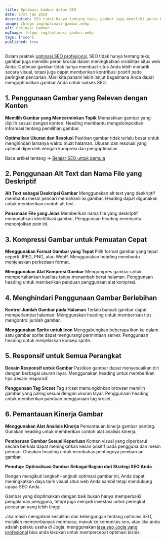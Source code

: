 ```yaml
---
title: Optimasi Gambar dalam SEO
date: 27st jan 2024
description: SEO tidak hanya tentang teks; gambar juga memiliki peran krusial dalam meningkatkan visibilitas situs web Anda.
image: /blogs-img/optimasi-gambar.webp
alt: Optimasi Gambar
ogImage: /blogs-img/optimasi-gambar.webp
tags: ["seo"]
published: true
---
```


Dalam praktek <a target="_blank" rel="dofollow" href="https://roofel.com/jasa-seo">optimasi SEO profesional</a>, SEO tidak hanya tentang teks; gambar juga memiliki peran krusial dalam meningkatkan visibilitas situs web Anda. Optimasi gambar tidak hanya membuat situs Anda lebih menarik secara visual, tetapi juga dapat memberikan kontribusi positif pada peringkat pencarian. Mari kita pahami lebih lanjut bagaimana Anda dapat mengoptimalkan gambar Anda untuk sukses SEO.

## 1. Penggunaan Gambar yang Relevan dengan Konten

**Memilih Gambar yang Mencerminkan Topik**
Memastikan gambar yang dipilih sesuai dengan konten. Heading membantu mengelompokkan informasi tentang pemilihan gambar.

**Optimalkan Ukuran dan Resolusi**
Pastikan gambar tidak terlalu besar untuk menghindari lamanya waktu muat halaman. Ukuran dan resolusi yang optimal diperoleh dengan kompresi dan pengoptimalan.

Baca artikel tentang => [Belajar SEO untuk pemula](/blogs/belajar-seo "Belajar SEO untuk pemula")

## 2. Penggunaan Alt Text dan Nama File yang Deskriptif

**Alt Text sebagai Deskripsi Gambar**
Menggunakan alt text yang deskriptif membantu mesin pencari memahami isi gambar. Heading dapat digunakan untuk memberikan contoh alt text.

**Penamaan File yang Jelas**
Memberikan nama file yang deskriptif memudahkan identifikasi gambar. Penggunaan heading membantu menonjolkan poin ini.

## 3. Kompressi Gambar untuk Pemuatan Cepat

**Menggunakan Format Gambar yang Tepat**
Pilih format gambar yang tepat seperti JPEG, PNG, atau WebP. Menggunakan heading membantu menjelaskan perbedaan format.

**Menggunakan Alat Kompresi Gambar**
Mengompres gambar untuk mempertahankan kualitas tanpa menambah berat halaman. Penggunaan heading untuk memberikan panduan penggunaan alat kompresi.

## 4. Menghindari Penggunaan Gambar Berlebihan

**Kontrol Jumlah Gambar pada Halaman**
Terlalu banyak gambar dapat memperlambat halaman. Menggunakan heading untuk memberikan tips mengontrol jumlah gambar.

**Menggunakan Sprite untuk Icon**
Menggabungkan beberapa ikon ke dalam satu gambar sprite dapat mengurangi permintaan server. Penggunaan heading untuk menjelaskan konsep sprite.

## 5. Responsif untuk Semua Perangkat

**Desain Responsif untuk Gambar**
Pastikan gambar dapat menyesuaikan diri dengan berbagai ukuran layar. Menggunakan heading untuk memberikan tips desain responsif.

**Penggunaan Tag Srcset**
Tag srcset memungkinkan browser memilih gambar yang paling sesuai dengan ukuran layar. Penggunaan heading untuk memberikan panduan penggunaan tag srcset.

## 6. Pemantauan Kinerja Gambar

**Menggunakan Alat Analisis Kinerja**
Pemantauan kinerja gambar penting. Gunakan heading untuk memberikan contoh alat analisis kinerja.

**Pembaruan Gambar Sesuai Keperluan**
Konten visual yang diperbarui secara berkala dapat meningkatkan kesan positif pada pengguna dan mesin pencari. Gunakan heading untuk membahas pentingnya pembaruan gambar.

**Penutup: Optimalisasi Gambar Sebagai Bagian dari Strategi SEO Anda**

Dengan mengikuti langkah-langkah optimasi gambar ini, Anda dapat meningkatkan daya tarik visual situs web Anda sambil tetap mendukung upaya SEO Anda.

Gambar yang dioptimalkan dengan baik bukan hanya memperbaiki pengalaman pengguna, tetapi juga menjadi investasi untuk peringkat pencarian yang lebih tinggi.

Jika masih mengalami kesulitan dan kebingungan tentang optimasi SEO, mulailah memperbanyak membaca, masuk ke komunitas seo, atau jika anda adalah pelaku usaha di Jogja, menggunakan <a target="_blank" rel="dofollow" href="https://roofel.com/jasa-pembuatan-website-jogja/jasa-seo-jogja">jasa seo Jogja yang profesional</a> bisa anda lakukan untuk mempercepat optimasi bisnis.
